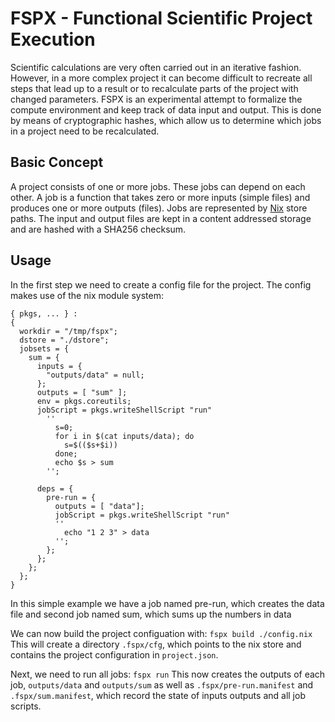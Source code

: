 # FSPX - Functional Scientific Project Execution
Scientific calculations are very often carried out in an iterative fashion.
However, in a more complex project it can become difficult to recreate all steps
that lead up to a result or to recalculate parts of the project with changed
parameters. FSPX is an experimental attempt to formalize the compute environment
and keep track of data input and output. This is done by means of cryptographic hashes,
which allow us to determine which jobs in a project need to be recalculated.


## Basic Concept
A project consists of one or more jobs. These jobs can depend on each other.
A job is a function that takes zero or more inputs (simple files) and produces one or more outputs (files).
Jobs are represented by [Nix](https://nixos.org) store paths. The input and output files are kept
in a content addressed storage and are hashed with a SHA256 checksum.

## Usage
In the first step we need to create a config file for the project. The config makes
use of the nix module system:
```
{ pkgs, ... } :
{
  workdir = "/tmp/fspx";
  dstore = "./dstore";
  jobsets = {
    sum = {
      inputs = {
        "outputs/data" = null;
      };
      outputs = [ "sum" ];
      env = pkgs.coreutils;
      jobScript = pkgs.writeShellScript "run"
        ''
          s=0;
          for i in $(cat inputs/data); do
            s=$(($s+$i))
          done;
          echo $s > sum
        '';

      deps = {
        pre-run = {
          outputs = [ "data"];
          jobScript = pkgs.writeShellScript "run"
          ''
            echo "1 2 3" > data
          '';
        };
      };
    };
  };
}
```

In this simple example we have a job named pre-run, which creates the data file
and second job named sum, which sums up the numbers in data

We can now build the project configuation with:
`fspx build ./config.nix`
This will create a directory `.fspx/cfg`, which points to the nix store and contains
the project configuration in `project.json`.

Next, we need to run all jobs:
`fspx run`
This now creates the outputs of each job, `outputs/data` and `outputs/sum` as well
as `.fspx/pre-run.manifest` and `.fspx/sum.manifest`, which record the state of inputs
outputs and all job scripts.


